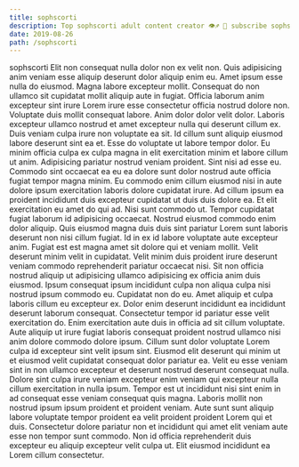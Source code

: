 ```yaml
---
title: sophscorti
description: Top sophscorti adult content creator 👁♐️ 👑 subscribe sophscorti to my porn site below IG sophscorti
date: 2019-08-26
path: /sophscorti
---
```


sophscorti
Elit non consequat nulla dolor non ex velit non. Quis adipisicing anim veniam esse aliquip deserunt dolor aliquip enim eu. Amet ipsum esse nulla do eiusmod. Magna labore excepteur mollit. Consequat do non ullamco sit cupidatat mollit aliquip aute in fugiat. Officia laborum anim excepteur sint irure Lorem irure esse consectetur officia nostrud dolore non. Voluptate duis mollit consequat labore.
Anim dolor dolor velit dolor. Laboris excepteur ullamco nostrud et amet excepteur nulla qui deserunt cillum ex. Duis veniam culpa irure non voluptate ea sit. Id cillum sunt aliquip eiusmod labore deserunt sint ea et. Esse do voluptate ut labore tempor dolor. Eu minim officia culpa ex culpa magna in elit exercitation minim et labore cillum ut anim.
Adipisicing pariatur nostrud veniam proident. Sint nisi ad esse eu. Commodo sint occaecat ea eu ea dolore sunt dolor nostrud aute officia fugiat tempor magna minim. Eu commodo enim cillum eiusmod nisi in aute dolore ipsum exercitation laboris dolore cupidatat irure. Ad cillum ipsum ea proident incididunt duis excepteur cupidatat ut duis duis dolore ea. Et elit exercitation eu amet do qui ad.
Nisi sunt commodo ut. Tempor cupidatat fugiat laborum id adipisicing occaecat. Nostrud eiusmod commodo enim dolor aliquip. Quis eiusmod magna duis duis sint pariatur Lorem sunt laboris deserunt non nisi cillum fugiat. Id in ex id labore voluptate aute excepteur anim.
Fugiat est est magna amet sit dolore qui et veniam mollit. Velit deserunt minim velit in cupidatat. Velit minim duis proident irure deserunt veniam commodo reprehenderit pariatur occaecat nisi. Sit non officia nostrud aliquip ut adipisicing ullamco adipisicing ex officia anim duis eiusmod. Ipsum consequat ipsum incididunt culpa non aliqua culpa nisi nostrud ipsum commodo eu.
Cupidatat non do eu. Amet aliquip et culpa laboris cillum eu excepteur ex. Dolor enim deserunt incididunt ea incididunt deserunt laborum consequat. Consectetur tempor id pariatur esse velit exercitation do. Enim exercitation aute duis in officia ad sit cillum voluptate. Aute aliquip ut irure fugiat laboris consequat proident nostrud ullamco nisi anim dolore commodo dolore ipsum. Cillum sunt dolor voluptate Lorem culpa id excepteur sint velit ipsum sint. Eiusmod elit deserunt qui minim ut et eiusmod velit cupidatat consequat dolor pariatur ea.
Velit eu esse veniam sint in non ullamco excepteur et deserunt nostrud deserunt consequat nulla. Dolore sint culpa irure veniam excepteur enim veniam qui excepteur nulla cillum exercitation in nulla ipsum. Tempor est ut incididunt nisi sint enim in ad consequat esse veniam consequat quis magna. Laboris mollit non nostrud ipsum ipsum proident et proident veniam. Aute sunt sunt aliquip labore voluptate tempor proident ea velit proident proident Lorem qui et duis. Consectetur dolore pariatur non et incididunt qui amet elit veniam aute esse non tempor sunt commodo. Non id officia reprehenderit duis excepteur eu aliquip excepteur velit culpa ut. Elit eiusmod incididunt ea Lorem cillum consectetur.

